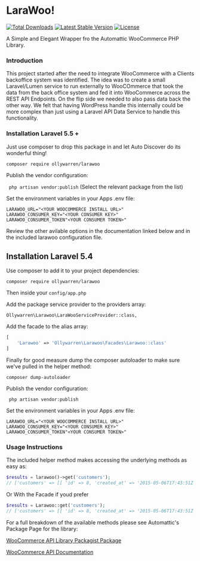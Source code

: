 # LaraWoo!
[![Total Downloads](https://poser.pugx.org/ollywarren/larawoo/downloads)](https://packagist.org/packages/ollywarren/larawoo)
[![Latest Stable Version](https://poser.pugx.org/ollywarren/larawoo/v/stable)](https://packagist.org/packages/ollywarren/larawoo)
[![License](https://poser.pugx.org/ollywarren/larawoo/license)](https://packagist.org/packages/ollywarren/larawoo)

A Simple and Elegant Wrapper fro the Automattic WooCommerce PHP Library.

### Introduction
This project started after the need to integrate WooCommerce with a Clients backoffice system was identified. The idea was to create a small Laravel/Lumen service to run externally to WooCOmmerce that took the data from the back office system and fed it into WooCommerce across the REST API Endpoints. On the flip side we needed to also pass data back the other way. We felt that having WordPress handle this internally could be more complex than just using a Laravel API Data Service to handle this functionality.


### Installation Laravel 5.5 +
Just use composer to drop this package in and let Auto Discover do its wonderful thing!

```bash
composer require ollywarren/larawoo
```

Publish the vendor configuration:

``` php artisan vendor:publish``` (Select the relevant package from the list)

Set the environment variables in your Apps .env file:

```
LARAWOO_URL="<YOUR WOOCOMMERCE INSTALL URL>"
LARAWOO_CONSUMER_KEY="<YOUR CONSUMER KEY>"
LARAWOO_CONSUMER_TOKEN"<YOUR CONSUMER TOKEN>"
```

Review the other avilable options in the documentation linked below and in the included larawoo configuration file.

## Installation Laravel 5.4

Use composer to add it to your project dependencies:

``` composer require ollywarren/larawoo ```


Then inside your ```config/app.php```


Add the package service provider to the providers array:

``` Ollywarren\Larawoo\LaraWooServiceProvider::class, ```

Add the facade to the alias array:

```php
[
    'Larawoo' => 'Ollywarren\Larawoo\Facades\Larawoo::class'
]
 ```

Finally for good measure dump the composer autoloader to make sure we've pulled in the helper method:

``` composer dump-autoloader ```

Publish the vendor configuration:

``` php artisan vendor:publish```

Set the environment variables in your Apps .env file:

```
LARAWOO_URL="<YOUR WOOCOMMERCE INSTALL URL>"
LARAWOO_CONSUMER_KEY="<YOUR CONSUMER KEY>"
LARAWOO_CONSUMER_TOKEN"<YOUR CONSUMER TOKEN>"
```

### Usage Instructions

The included helper method makes accessing the underlying methods as easy as:

```php 
$results = larawoo()->get('customers');
// ['customers' => [[ 'id' => 8, 'created_at' => '2015-05-06T17:43:51Z', 'email' => ...
```
Or With the Facade if youd prefer

```php 
$results = Larawoo::get('customers');
// ['customers' => [[ 'id' => 8, 'created_at' => '2015-05-06T17:43:51Z', 'email' => ...
```

For a full breakdown of the available methods please see Automattic's Package Page for the library: 

[WooCommerce API Library Packagist Package](https://packagist.org/packages/automattic/woocommerce)

[WooCommerce API Documentation](http://woocommerce.github.io/woocommerce-rest-api-docs/?php#introduction)



